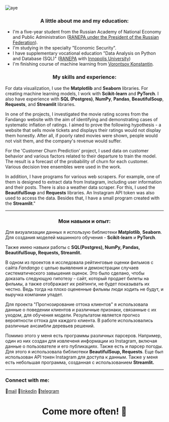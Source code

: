 ![aye](https://sun9-62.userapi.com/impg/36mCliScBEm0WVUf_sxHPitxXvRfeh2vkcgZCw/dBpDytofLbU.jpg?size=1912x748&quality=96&sign=7b49293c08ae3bd3da687f8d8dd80727&type=album)

<h3 align="center">A little about me and my education: </h3>

* I'm a five-year student from the Russian Academy of National Economy and Public Administration ([RANEPA under the President of the Russian Federation](www.ranepa.ru/)).
* I'm studying in the specialty "Economic Security". 
* I have supplementary vocational education "Data Analysis on Python and Database (SQL)" ([RANEPA](www.ranepa.ru/) with [Innopolis University](https://innopolis.university))
* I'm finishing course of machine learning from [Vorontsov Konstantin](http://www.machinelearning.ru/wiki/index.php?title=Машинное_обучение_%28курс_лекций%2C_К.В.Воронцов%29).


<h3 align="center">My skills and experience: </h3>

For data visualization, I use the **Matplotlib** and **Seaborn** libraries. For creating machine learning models, I work with **Scikit-learn** and **PyTorch**. I also have experience with **SQL (Postgres)**, **NumPy**, **Pandas**, **BeautifulSoup**, **Requests**, and **Streamlit** libraries.

In one of the projects, I investigated the movie rating scores from the Fandango website with the aim of identifying and demonstrating cases of systematic inflation of ratings. I aimed to prove the following hypothesis - a website that sells movie tickets and displays their ratings would not display them honestly. After all, if poorly rated movies were shown, people would not visit them, and the company's revenue would suffer.

For the 'Customer Churn Prediction' project, I used data on customer behavior and various factors related to their departure to train the model. The result is a forecast of the probability of churn for each customer. Various decision tree ensembles were used in the work.

In addition, I have programs for various web scrapers. For example, one of them is designed to extract data from Instagram, including user information and their posts. There is also a weather data scraper. For this, I used the **BeautifulSoup** and **Requests** libraries. An Instagram API token was also used to access the data. Besides that, I have a small program created with the **Streamlit**."

_____
<h3 align="center">Мои навыки и опыт: </h3>

Для визуализации данных я использую библиотеки **Matplotlib**, **Seaborn**. 
Для создания моделей машинного обучения - **Scikit-learn** и **PyTorch**.

Также имею навыки работы с **SQL(Postgres), NumPy, Pandas, BeautifulSoup, Requests, Streamlit.** 

В одном из проектов я исследовала рейтинговые оценки фильмов с сайта *Fandango* с целью выявления и демонстрации случаев систематического завышения оценок. Это было сделано, чтобы доказать следующую гипотезу - сайт, который продает билеты на фильмы, а также отображает их рейтинги, не будет показывать их честно. Ведь тогда на плохо оцененные фильмы люди ходить не будут, и выручка компании упадет. 

Для проекта "Прогнозирование оттока клиентов" я использовала данные о поведении клиентов и различные признаки, связанные с их уходом, для обучения модели. Результатом является прогноз вероятности оттока для каждого клиента. В работе использовались различные ансамбли деревьев решений.

Помимо этого у меня есть программы различных парсеров. Например, один из них создан для извлеченя информации из Instagram, включая данные о пользователе и его публикациях. Также есть и парсер погоды. Для этого я использовала библиотеки **BeautifulSoup, Requests**. Еще был использован API токен Instagram для доступа к данным. Также у меня есть небольшая программа, созданная с использованием **Streamlit.**
_____

<h3 align="left">Connect with me:</h3>

🌸[mail](mailto:annachifranova@gmail.com)
🌸[linkedin](
https://www.linkedin.com/in/ann-chifranova-489982285?utm_source=share&utm_campaign=share_via&utm_content=profile&utm_medium=ios_app)
🌸[telegram](https://t.me/chifr)

<h1 align="center">Come more often! 👋</h1>
